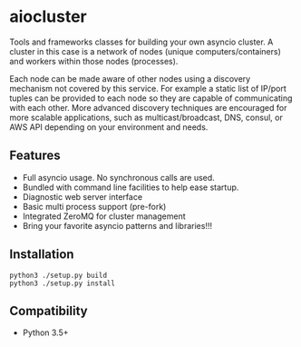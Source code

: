 aiocluster
========
Tools and frameworks classes for building your own asyncio cluster.  A cluster
in this case is a network of nodes (unique computers/containers) and workers
within those nodes (processes).

Each node can be made aware of other nodes using a discovery mechanism not
covered by this service.  For example a static list of IP/port tuples can be
provided to each node so they are capable of communicating with each other.
More advanced discovery techniques are encouraged for more scalable
applications, such as multicast/broadcast, DNS, consul, or AWS API depending
on your environment and needs.


Features
--------
* Full asyncio usage.  No synchronous calls are used.
* Bundled with command line facilities to help ease startup.
* Diagnostic web server interface
* Basic multi process support (pre-fork)
* Integrated ZeroMQ for cluster management
* Bring your favorite asyncio patterns and libraries!!!


Installation
--------
    python3 ./setup.py build
    python3 ./setup.py install


Compatibility
--------
* Python 3.5+
